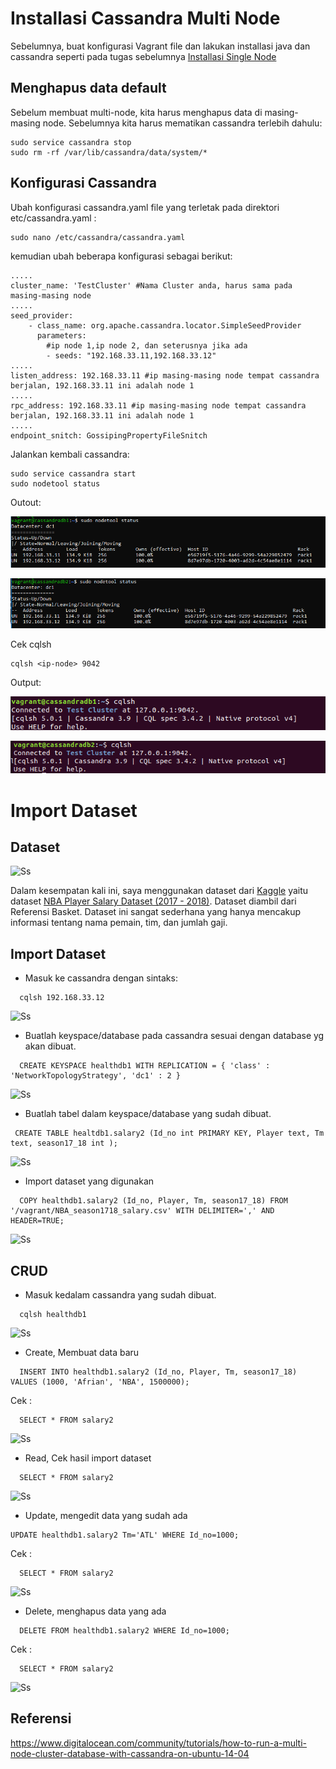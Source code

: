 # Installasi Cassandra Multi Node

Sebelumnya, buat konfigurasi Vagrant file dan lakukan installasi java dan cassandra seperti pada tugas sebelumnya <a href="https://github.com/afrianmc/BDT2019/tree/master/Tugas_Cassandra/singlenode">Installasi Single Node</a>

## Menghapus data default

  Sebelum membuat multi-node, kita harus menghapus data di masing-masing node. Sebelumnya kita harus mematikan cassandra terlebih dahulu:
  ```
  sudo service cassandra stop
  sudo rm -rf /var/lib/cassandra/data/system/*
  ```
  
## Konfigurasi Cassandra

  Ubah konfigurasi cassandra.yaml file yang terletak pada direktori etc/cassandra.yaml :
  ```
  sudo nano /etc/cassandra/cassandra.yaml
  ```
  
  kemudian ubah beberapa konfigurasi sebagai berikut:
  ```
  .....
  cluster_name: 'TestCluster' #Nama Cluster anda, harus sama pada masing-masing node
  .....
  seed_provider:
      - class_name: org.apache.cassandra.locator.SimpleSeedProvider
        parameters:
          #ip node 1,ip node 2, dan seterusnya jika ada
          - seeds: "192.168.33.11,192.168.33.12"
  .....
  listen_address: 192.168.33.11 #ip masing-masing node tempat cassandra berjalan, 192.168.33.11 ini adalah node 1
  .....
  rpc_address: 192.168.33.11 #ip masing-masing node tempat cassandra berjalan, 192.168.33.11 ini adalah node 1
  .....
  endpoint_snitch: GossipingPropertyFileSnitch
  ```
  
  Jalankan kembali cassandra:
  ```
  sudo service cassandra start
  sudo nodetool status
  ```
  Outout:
  
  ![Ss](https://github.com/afrianmc/BDT2019/blob/master/Tugas_Cassandra/multinode/screenshoot/nodetoll1.PNG)
  
  ![Ss](https://github.com/afrianmc/BDT2019/blob/master/Tugas_Cassandra/multinode/screenshoot/nodetool2.PNG)
  
  Cek cqlsh
  ```
  cqlsh <ip-node> 9042
  ```
  Output:
  
  ![Ss](https://github.com/afrianmc/BDT2019/blob/master/Tugas_Cassandra/multinode/screenshoot/cqlsh1.png)

  ![Ss](https://github.com/afrianmc/BDT2019/blob/master/Tugas_Cassandra/multinode/screenshoot/cqlsh2.png)
   
# Import Dataset

  ## Dataset

  ![Ss]()
    
  Dalam kesempatan kali ini, saya menggunakan dataset dari <a href="https://www.kaggle.com">Kaggle</a> yaitu dataset <a           href="https://www.kaggle.com/koki25ando/salary">NBA Player Salary Dataset (2017 - 2018)</a>. Dataset diambil dari Referensi Basket.     Dataset ini sangat sederhana yang hanya mencakup informasi tentang nama pemain, tim, dan jumlah gaji. 
  
  ## Import Dataset
  
  - Masuk ke cassandra dengan sintaks:
  
  ```
    cqlsh 192.168.33.12
  ```
  ![Ss]()

  - Buatlah keyspace/database pada cassandra sesuai dengan database yg akan dibuat.
  
  ```
    CREATE KEYSPACE healthdb1 WITH REPLICATION = { 'class' : 'NetworkTopologyStrategy', 'dc1' : 2 }
  ```
  ![Ss]()
  
  - Buatlah tabel dalam keyspace/database yang sudah dibuat.
  
   ```
    CREATE TABLE healtdb1.salary2 (Id_no int PRIMARY KEY, Player text, Tm text, season17_18 int );
   ```
   ![Ss]()
   
  - Import dataset yang digunakan
  
  ```
    COPY healthdb1.salary2 (Id_no, Player, Tm, season17_18) FROM '/vagrant/NBA_season1718_salary.csv' WITH DELIMITER=',' AND HEADER=TRUE;
  ```
  ![Ss]()
  
  ## CRUD
  
  - Masuk kedalam cassandra yang sudah dibuat.
  
  ```
    cqlsh healthdb1
  ```
  ![Ss]()
  
  - Create, Membuat data baru
 
  ```
    INSERT INTO healthdb1.salary2 (Id_no, Player, Tm, season17_18) VALUES (1000, 'Afrian', 'NBA', 1500000);
  ```
  
   Cek :
  ```
    SELECT * FROM salary2
  ```
  ![Ss]()
  
  - Read, Cek hasil import dataset
  ```
    SELECT * FROM salary2
  ```
  ![Ss]()
  
  - Update, mengedit data yang sudah ada
  ```
  UPDATE healthdb1.salary2 Tm='ATL' WHERE Id_no=1000;
  ```
  
   Cek :
  ```
    SELECT * FROM salary2
  ```
  ![Ss]()
  
  - Delete, menghapus data yang ada
  ```
    DELETE FROM healthdb1.salary2 WHERE Id_no=1000;
  ```
  
  Cek :
  ```
    SELECT * FROM salary2
  ```
  ![Ss]()
  
  
## Referensi
https://www.digitalocean.com/community/tutorials/how-to-run-a-multi-node-cluster-database-with-cassandra-on-ubuntu-14-04
